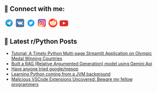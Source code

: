 ## 🔎 Connect with me:
[<img src="https://github.com/bullbesh/bullbesh/blob/main/images/Telegram.png" width="32" height="32" />](https://t.me/bullbesh)
[<img src="https://github.com/bullbesh/bullbesh/blob/main/images/VK.png" width="32" height="32" />](https://vk.com/bullbesh)
[<img src="https://github.com/bullbesh/bullbesh/blob/main/images/Twitter.png" width="32" height="32" />](https://twitter.com/bullbesh1)
[<img src="https://github.com/bullbesh/bullbesh/blob/main/images/Instagram.png" width="32" height="32" />](https://www.instagram.com/bullbesh)
[<img src="https://github.com/bullbesh/bullbesh/blob/main/images/Reddit.png" width="32" height="32" />](https://www.reddit.com/user/bullbesh)
[<img src="https://github.com/bullbesh/bullbesh/blob/main/images/YouTube.png" width="32" height="32" />](https://www.youtube.com/channel/UCtfjRs6uzgq5mfm8S06WTcg)

## 📕 Latest r/Python Posts
<!-- BLOG-POST-LIST:START -->
- [Tutorial: A Timely Python Multi-page Streamlit Application on Olympic Medal Winning Countries](https://www.reddit.com/r/Python/comments/1dh2o89/tutorial_a_timely_python_multipage_streamlit/)
- [Built a RAG &lpar;Relative Argumented Generation&rpar; model using Gemini Api](https://www.reddit.com/r/Python/comments/1dh23r2/built_a_rag_relative_argumented_generation_model/)
- [Have anyone tried google/mesop](https://www.reddit.com/r/Python/comments/1dh1uu1/have_anyone_tried_googlemesop/)
- [Learning Python coming from a JVM background](https://www.reddit.com/r/Python/comments/1dgye28/learning_python_coming_from_a_jvm_background/)
- [Malicious VSCode Extensions Uncovered: Beware my fellow programmers](https://www.reddit.com/r/Python/comments/1dgy8s7/malicious_vscode_extensions_uncovered_beware_my/)
<!-- BLOG-POST-LIST:END -->
